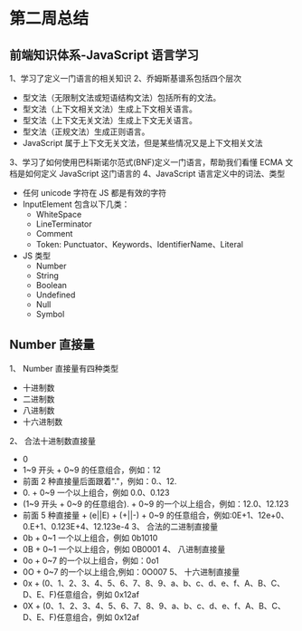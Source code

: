# 第二周总结

## 前端知识体系-JavaScript 语言学习

1、学习了定义一门语言的相关知识
2、乔姆斯基谱系包括四个层次

- 型文法（无限制文法或短语结构文法）包括所有的文法。
- 型文法（上下文相关文法）生成上下文相关语言。
- 型文法（上下文无关文法）生成上下文无关语言。
- 型文法（正规文法）生成正则语言。
- JavaScript 属于上下文无关文法，但是某些情况又是上下文相关文法

3、学习了如何使用巴科斯诺尔范式(BNF)定义一门语言，帮助我们看懂 ECMA 文档是如何定义 JavaScript 这门语言的
4、JavaScript 语言定义中的词法、类型

- 任何 unicode 字符在 JS 都是有效的字符
- InputElement 包含以下几类：
  - WhiteSpace
  - LineTerminator
  - Comment
  - Token: Punctuator、Keywords、IdentifierName、Literal
- JS 类型
  - Number
  - String
  - Boolean
  - Undefined
  - Null
  - Symbol

## Number 直接量

1、 Number 直接量有四种类型

- 十进制数
- 二进制数
- 八进制数
- 十六进制数

2、 合法十进制数直接量

- 0
- 1~9 开头 + 0~9 的任意组合，例如：12
- 前面 2 种直接量后面跟着"."，例如：0.、12.
- 0\. + 0~9 一个以上组合，例如 0.0、0.123
- (1~9 开头 + 0~9 的任意组合). + 0~9 的一个以上组合，例如：12.0、12.123
- 前面 5 种直接量 + (e||E) + (+||-) + 0~9 的任意组合，例如:0E+1、12e+0、0.E+1、0.123E+4、12.123e-4
  3、 合法的二进制直接量
- 0b + 0~1 一个以上组合，例如 0b1010
- 0B + 0~1 一个以上组合，例如 0B0001
  4、 八进制直接量
- 0o + 0~7 的一个以上组合，例如：0o1
- 0O + 0~7 的一个以上组合,例如：0O007
  5、 十六进制直接量
- 0x + (0、1、2、3、4、5、6、7、8、9、a、b、c、d、e、f、A、B、C、D、E、F)任意组合，例如 0x12af
- 0X + (0、1、2、3、4、5、6、7、8、9、a、b、c、d、e、f、A、B、C、D、E、F)任意组合，例如 0x12af
